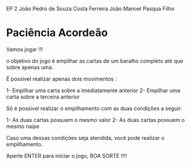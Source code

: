EP 2
João Pedro de Souza Costa Ferreira
João Manoel Pasqua Filho

Paciência Acordeão 
======================

Vamos jogar !!!

 o objetivo do jogo é empilhar as cartas de um baralho completo
 até que sobre apenas uma.

É possível realizar apenas dois movimentos : 

1- Empilhar uma carta sobre a imediatamente anterior
2- Empilhar uma carta sobre a terceira anterior 

Só é possivel realizar o empilhamento com as duas condições a seguir:

1- As duas cartas possuem o mesmo valor 
2- As duas cartas possuem o mesmo naipe 

Caso uma dessas condições seja atendida, você pode realizar o empilhamento.

Aperte ENTER para iniciar o jogo, BOA SORTE !!!!







